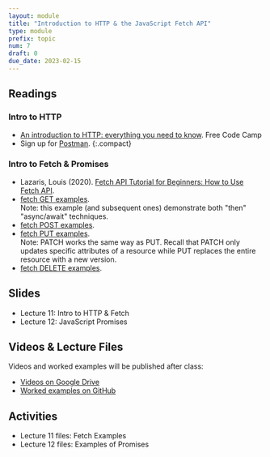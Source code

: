 ```yaml
---
layout: module
title: "Introduction to HTTP & the JavaScript Fetch API"
type: module
prefix: topic
num: 7
draft: 0
due_date: 2023-02-15
---
```


## Readings

### Intro to HTTP
* <a href="https://www.freecodecamp.org/news/http-and-everything-you-need-to-know-about-it/" target="_blank">An introduction to HTTP: everything you need to know</a>. Free Code Camp
* Sign up for <a href="https://identity.getpostman.com/signup" target="_blank">Postman</a>.
{:.compact}

### Intro to Fetch & Promises
* Lazaris, Louis (2020). <a href="" target="_blank">Fetch API Tutorial for Beginners: How to Use Fetch API</a>.
* <a href="https://dev.to/silvenleaf/fetch-api-easiest-explanation-part-1-4-get-silvenleaf-21e2" target="_blank">fetch GET examples</a>.<br>Note: this example (and subsequent ones) demonstrate both "then" "async/await" techniques.
* <a href="https://dev.to/silvenleaf/fetch-api-easiest-explanation-part-2-4-post-by-silvenleaf-1kmh" target="_blank">fetch POST examples</a>.
* <a href="https://dev.to/silvenleaf/fetch-api-easiest-explanation-part-3-4-put-by-silvenleaf-3oe8" target="_blank">fetch PUT examples</a>.<br>Note: PATCH works the same way as PUT. Recall that PATCH only updates specific attributes of a resource while PUT replaces the entire resource with a new version.
* <a href="https://dev.to/silvenleaf/fetch-api-easiest-explanation-part-4-4-delete-by-silvenleaf-4376">fetch DELETE examples</a>.


## Slides
* Lecture 11: Intro to HTTP & Fetch
* Lecture 12: JavaScript Promises

## Videos & Lecture Files
Videos and worked examples will be published after class:
* <a href="https://drive.google.com/drive/folders/1b0RGogU8P2rKJAtcRpxMspHB919GUAXT?usp=sharing" target="_blank">Videos on Google Drive</a>
* <a href="https://github.com/vanwars/csci344" target="_blank">Worked examples on GitHub</a>

## Activities
* Lecture 11 files: Fetch Examples
* Lecture 12 files: Examples of Promises